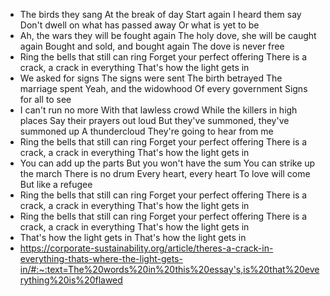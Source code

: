 - The birds they sang
  At the break of day
  Start again
  I heard them say
  Don't dwell on what has passed away
  Or what is yet to be
- Ah, the wars they will be fought again
  The holy dove, she will be caught again
  Bought and sold, and bought again
  The dove is never free
- Ring the bells that still can ring
  Forget your perfect offering
  There is a crack, a crack in everything
  That's how the light gets in
- We asked for signs
  The signs were sent
  The birth betrayed
  The marriage spent
  Yeah, and the widowhood
  Of every government
  Signs for all to see
- I can't run no more
  With that lawless crowd
  While the killers in high places
  Say their prayers out loud
  But they've summoned, they've summoned up
  A thundercloud
  They're going to hear from me
- Ring the bells that still can ring
  Forget your perfect offering
  There is a crack, a crack in everything
  That's how the light gets in
- You can add up the parts
  But you won't have the sum
  You can strike up the march
  There is no drum
  Every heart, every heart
  To love will come
  But like a refugee
- Ring the bells that still can ring
  Forget your perfect offering
  There is a crack, a crack in everything
  That's how the light gets in
- Ring the bells that still can ring
  Forget your perfect offering
  There is a crack, a crack in everything
  That's how the light gets in
- That's how the light gets in
  That's how the light gets in
- https://corporate-sustainability.org/article/theres-a-crack-in-everything-thats-where-the-light-gets-in/#:~:text=The%20words%20in%20this%20essay's,is%20that%20everything%20is%20flawed
